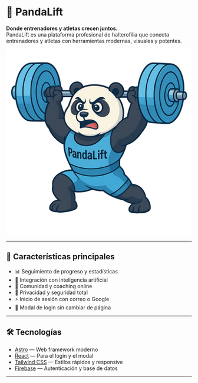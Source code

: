 # 🐼 PandaLift

**Donde entrenadores y atletas crecen juntos.**  
PandaLift es una plataforma profesional de halterofilia que conecta entrenadores y atletas con herramientas modernas, visuales y potentes.

![PandaLift banner](public/pandalift.png)

---

## 🚀 Características principales

- 📊 Seguimiento de progreso y estadísticas
- 🧠 Integración con inteligencia artificial
- 🤝 Comunidad y coaching online
- 🔐 Privacidad y seguridad total
- ⚡ Inicio de sesión con correo o Google
- 💬 Modal de login sin cambiar de página

---

## 🛠️ Tecnologías

- [Astro](https://astro.build) — Web framework moderno
- [React](https://reactjs.org) — Para el login y el modal
- [Tailwind CSS](https://tailwindcss.com) — Estilos rápidos y responsive
- [Firebase](https://firebase.google.com) — Autenticación y base de datos

---


